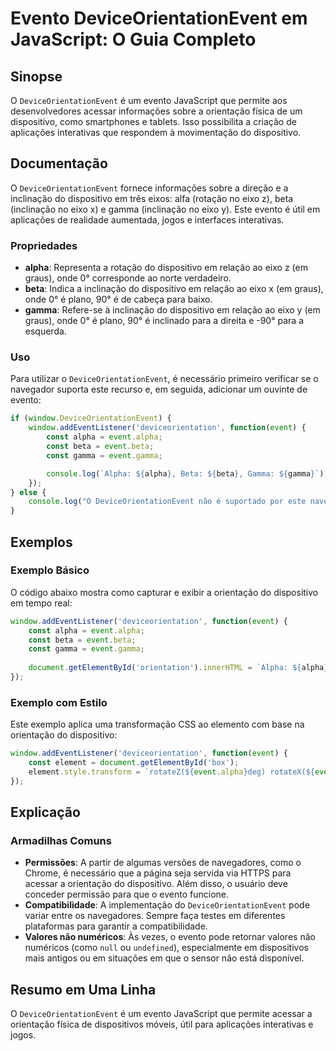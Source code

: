 <!--
Meta Description: # Evento DeviceOrientationEvent em JavaScript: O Guia Completo ## Sinopse O `DeviceOrientationEvent` é um evento JavaScript que permite aos desenvolve...
Meta Keywords: event, beta, gamma, alpha, dispositivo
-->

# Evento DeviceOrientationEvent em JavaScript: O Guia Completo

## Sinopse
O `DeviceOrientationEvent` é um evento JavaScript que permite aos desenvolvedores acessar informações sobre a orientação física de um dispositivo, como smartphones e tablets. Isso possibilita a criação de aplicações interativas que respondem à movimentação do dispositivo.

## Documentação
O `DeviceOrientationEvent` fornece informações sobre a direção e a inclinação do dispositivo em três eixos: alfa (rotação no eixo z), beta (inclinação no eixo x) e gamma (inclinação no eixo y). Este evento é útil em aplicações de realidade aumentada, jogos e interfaces interativas.

### Propriedades
- **alpha**: Representa a rotação do dispositivo em relação ao eixo z (em graus), onde 0° corresponde ao norte verdadeiro.
- **beta**: Indica a inclinação do dispositivo em relação ao eixo x (em graus), onde 0° é plano, 90° é de cabeça para baixo.
- **gamma**: Refere-se à inclinação do dispositivo em relação ao eixo y (em graus), onde 0° é plano, 90° é inclinado para a direita e -90° para a esquerda.

### Uso
Para utilizar o `DeviceOrientationEvent`, é necessário primeiro verificar se o navegador suporta este recurso e, em seguida, adicionar um ouvinte de evento:

```javascript
if (window.DeviceOrientationEvent) {
    window.addEventListener('deviceorientation', function(event) {
        const alpha = event.alpha;
        const beta = event.beta;
        const gamma = event.gamma;

        console.log(`Alpha: ${alpha}, Beta: ${beta}, Gamma: ${gamma}`);
    });
} else {
    console.log("O DeviceOrientationEvent não é suportado por este navegador.");
}
```

## Exemplos
### Exemplo Básico
O código abaixo mostra como capturar e exibir a orientação do dispositivo em tempo real:

```javascript
window.addEventListener('deviceorientation', function(event) {
    const alpha = event.alpha;
    const beta = event.beta;
    const gamma = event.gamma;
    
    document.getElementById('orientation').innerHTML = `Alpha: ${alpha}, Beta: ${beta}, Gamma: ${gamma}`;
});
```

### Exemplo com Estilo
Este exemplo aplica uma transformação CSS ao elemento com base na orientação do dispositivo:

```javascript
window.addEventListener('deviceorientation', function(event) {
    const element = document.getElementById('box');
    element.style.transform = `rotateZ(${event.alpha}deg) rotateX(${event.beta}deg) rotateY(${event.gamma}deg)`;
});
```

## Explicação
### Armadilhas Comuns
- **Permissões**: A partir de algumas versões de navegadores, como o Chrome, é necessário que a página seja servida via HTTPS para acessar a orientação do dispositivo. Além disso, o usuário deve conceder permissão para que o evento funcione.
- **Compatibilidade**: A implementação do `DeviceOrientationEvent` pode variar entre os navegadores. Sempre faça testes em diferentes plataformas para garantir a compatibilidade.
- **Valores não numéricos**: Às vezes, o evento pode retornar valores não numéricos (como `null` ou `undefined`), especialmente em dispositivos mais antigos ou em situações em que o sensor não está disponível.

## Resumo em Uma Linha
O `DeviceOrientationEvent` é um evento JavaScript que permite acessar a orientação física de dispositivos móveis, útil para aplicações interativas e jogos.